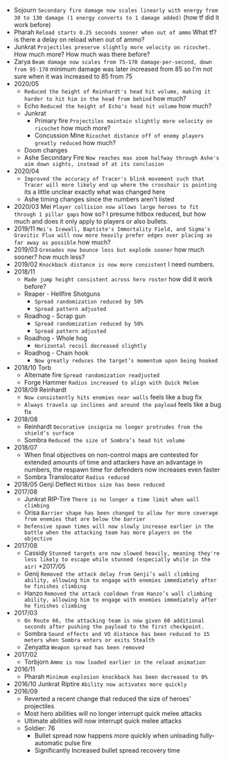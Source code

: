 * Sojourn `Secondary fire damage now scales linearly with energy from 30 to 130 damage (1 energy converts to 1 damage added)` (how tf did it work before)
* Pharah `Reload starts 0.25 seconds sooner when out of ammo` What tf? is there a delay on reload when out of ammo?
* Junkrat `Projectiles preserve slightly more velocity on ricochet.` How much more? How much was there before?
* Zarya `Beam damage now scales from 75-170 damage-per-second, down from 95-170` minimum damage was later increased from 85 so I'm not sure when it was increased to 85 from 75
* 2020/05
    * `Reduced the height of Reinhardt's head hit volume, making it harder to hit him in the head from behind` how much?
    * Echo `Reduced the height of Echo's head hit volume` how much?
    * Junkrat
        * Primary fire `Projectiles maintain slightly more velocity on ricochet` how much more?
        * Concussion Mine `Ricochet distance off of enemy players greatly reduced` how much?
    * Doom changes
    * Ashe Secondary Fire `Now reaches max zoom halfway through Ashe's aim down sights, instead of at its conclusion`
* 2020/04 
    * `Improved the accuracy of Tracer's blink movement such that Tracer will more likely end up where the crosshair is pointing` its a little unclear exactly what was changed here
    * Ashe timing changes since the numbers aren't listed
* 2020/03 Mei `Player collision now allows large heroes to fit through 1 pillar gaps` how so? I presume hitbox reduced, but how much and does it only apply to players or also bullets.
* 2019/11 `Mei's Icewall, Baptiste's Immortality Field, and Sigma's Gravitic Flux will now more heavily prefer edges over placing as far away as possible` how much?
* 2019/03 `Grenades now bounce less but explode sooner` how much sooner? how much less?
* 2019/02 `Knockback distance is now more consistent` I need numbers.
* 2018/11
    * `Made jump height consistent across hero roster` how did it work before?
    * Reaper - Hellfire Shotguns
        * `Spread randomization reduced by 50%`
        * `Spread pattern adjusted`
    * Roadhog - Scrap gun
        * `Spread randomization reduced by 50%`
        * `Spread pattern adjusted`
    * Roadhog - Whole hog
        * `Horizontal recoil decreased slightly`
    * Roadhog - Chain hook
        * `Now greatly reduces the target’s momentum upon being hooked`
* 2018/10 Torb
    * Alternate fire `Spread randomization readjusted`
    * Forge Hammer `Radius increased to align with Quick Melee`
* 2018/09 Reinhardt
    * `Now consistently hits enemies near walls` feels like a bug fix
    * `Always travels up inclines and around the payload` feels like a bug fix
* 2018/08
    * Reinhardt `Decorative insignia no longer protrudes from the shield’s surface`
    * Sombra `Reduced the size of Sombra’s head hit volume`
* 2018/07
    * When final objectives on non-control maps are contested for extended amounts of time and attackers have an advantage in numbers, the respawn time for defenders now increases even faster
    * Sombra Translocator `Radius reduced`
* 2018/05 Genji Deflect `Hitbox size has been reduced`
* 2017/08
    * Junkrat RIP-Tire `There is no longer a time limit when wall climbing`
    * Orisa `Barrier shape has been changed to allow for more coverage from enemies that are below the barrier`
    * `Defensive spawn times will now slowly increase earlier in the battle when the attacking team has more players on the objective`
* 2017/08
    * Cassidy `Stunned targets are now slowed heavily, meaning they're less likely to escape while stunned (especially while in the air)`
*2017/05
    * Genij `Removed the attack delay from Genji’s wall climbing ability, allowing him to engage with enemies immediately after he finishes climbing`
    * Hanzo `Removed the attack cooldown from Hanzo’s wall climbing ability, allowing him to engage with enemies immediately after he finishes climbing`
* 2017/03
    * `On Route 66, the attacking team is now given 60 additional seconds after pushing the payload to the first checkpoint.`
    * Sombra `Sound effects and VO distance has been reduced to 15 meters when Sombra enters or exits Stealth`
    * Zenyatta `Weapon spread has been removed`
* 2017/02
    * Torbjorn `Ammo is now loaded earlier in the reload animation`
* 2016/11
    * Pharah `Minimum explosion knockback has been decreased to 0%`
* 2016/10 Junkrat Riptire `Ability now activates more quickly`
* 2016/09
    * Reverted a recent change that reduced the size of heroes' projectiles
    * Most hero abilities will no longer interrupt quick melee attacks
    * Ultimate abilities will now interrupt quick melee attacks
    * Soldier: 76
        * Bullet spread now happens more quickly when unloading fully-automatic pulse fire
        * Significantly Increased bullet spread recovery time






